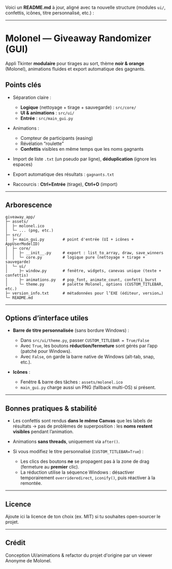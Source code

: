 Voici un **README.md** à jour, aligné avec ta nouvelle structure (modules `ui/`, confettis, icônes, titre personnalisé, etc.) :

---

# Molonel — Giveaway Randomizer (GUI)

Appli Tkinter **modulaire** pour tirages au sort, thème **noir & orange** (Molonel), animations fluides et export automatique des gagnants.

## Points clés

* Séparation claire :

  * **Logique** (nettoyage + tirage + sauvegarde) : `src/core/`
  * **UI & animations** : `src/ui/`
  * **Entrée** : `src/main_gui.py`
* Animations :

  * Compteur de participants (easing)
  * Révélation “roulette”
  * **Confettis** visibles en même temps que les noms gagnants
* Import de liste `.txt` (un pseudo par ligne), **déduplication** (ignore les espaces)
* Export automatique des résultats : `gagnants.txt`
* Raccourcis : **Ctrl+Entrée** (tirage), **Ctrl+O** (import)

---

## Arborescence

```
giveaway_app/
├─ assets/
│  ├─ molonel.ico
│  └─ ... (png, etc.)
├─ src/
│  ├─ main_gui.py        # point d'entrée (UI + icônes + AppUserModelID)
│  ├─ core/
│  │  ├─ __init__.py     # export : list_to_array, draw, save_winners
│  │  └─ core.py         # logique pure (nettoyage + tirage + sauvegarde)
│  └─ ui/
│     ├─ window.py       # fenêtre, widgets, canevas unique (texte + confettis)
│     ├─ animations.py   # pop_font, animate_count, confetti_burst
│     └─ theme.py        # palette Molonel, options (CUSTOM_TITLEBAR, etc.)
├─ version_info.txt      # métadonnées pour l’EXE (éditeur, version…)
└─ README.md
```

---

## Options d’interface utiles

* **Barre de titre personnalisée** (sans bordure Windows) :

  * Dans `src/ui/theme.py`, passer `CUSTOM_TITLEBAR = True/False`
  * Avec `True`, les boutons **réduction/fermeture** sont gérés par l’app (patché pour Windows).
  * Avec `False`, on garde la barre native de Windows (alt-tab, snap, etc.).

* **Icônes** :

  * Fenêtre & barre des tâches : `assets/molonel.ico`
  * `main_gui.py` charge aussi un PNG (fallback multi-OS) si présent.

---

## Bonnes pratiques & stabilité

* Les confettis sont rendus **dans le même Canvas** que les labels de résultats → pas de problèmes de superposition : les **noms restent visibles** pendant l’animation.
* Animations **sans threads**, uniquement via `after()`.
* Si vous modifiez le titre personnalisé (`CUSTOM_TITLEBAR=True`) :

  * Les clics des boutons **ne** se propagent pas à la zone de drag (fermeture au **premier** clic).
  * La réduction utilise la séquence Windows : désactiver temporairement `overrideredirect`, `iconify()`, puis réactiver à la remontée.

---

## Licence

Ajoute ici la licence de ton choix (ex. MIT) si tu souhaites open-sourcer le projet.

---

## Crédit

Conception UI/animations & refactor du projet d'origine par un viewer Anonyme de Molonel.
